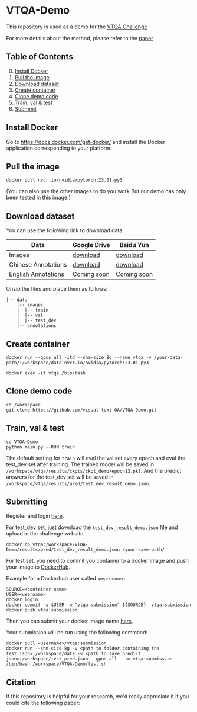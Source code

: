 # VTQA-Demo

This repository is used as a demo for the [VTQA Challenge](https://visual-text-qa.github.io/)

For more details about the method, please refer to the [paper](https://arxiv.org/abs/***)

## Table of Contents

0. [Install Docker](#Prerequisites)
0. [Pull the image](#Training)
0. [Download dataset](#Validation-and-Testing)
0. [Create container](#Pretrained-models)
0. [Clone demo code](#Pretrained-models)
0. [Train, val & test](#citation)
0. [Submmit](#citation)

## Install Docker

Go to <https://docs.docker.com/get-docker/> and install the Docker application corresponding to your platform.

## Pull the image

```
docker pull nvcr.io/nvidia/pytorch:23.01-py3
```

(You can also use the other images to do you work.But our demo has only been tested in this image.)

## Download dataset

You can use the following link to download data.

| Data                | Google Drive                                                                                   | Baidu Yun                                                            |
| ------------------- | ---------------------------------------------------------------------------------------------- | -------------------------------------------------------------------- |
| Images              | [download](https://drive.google.com/file/d/1-Hop5LM7jiXsivpub8xB79aUdJaLf6Rw/view?usp=sharing) | [download](https://pan.baidu.com/s/1mIHGO18Jhjyb2XHHsIGBeA?pwd=4dce) |
| Chinese Annotations | [download](https://drive.google.com/file/d/1-Cd2qFA_WJMHFw490TvCa9G6F_aXl8m9/view?usp=sharing) | [download](https://pan.baidu.com/s/1mIHGO18Jhjyb2XHHsIGBeA?pwd=4dce) |
| English Annotations | Coming soon                                                                                    | Coming soon                                                          |


Unzip the files and place them as follows:

```angular2html
|-- data
	|-- images
	|  |-- train
	|  |-- val
	|  |-- test_dev
    |-- annotations
```

## Create container

```
docker run --gpus all -itd --shm-size 8g --name vtqa -v /your-data-path/:/workspace/data nvcr.io/nvidia/pytorch:23.01-py3
```

```
docker exec -it vtqa /bin/bash
```

## Clone demo code

```
cd /workspace
git clone https://github.com/visual-text-QA/VTQA-Demo.git
```

## Train, val & test

```
cd VTQA-Demo
python main.py --RUN train
```

The default setting for `train` will eval the val set every epoch and eval the test_dev set after training. The trained model will be saved in `/workspace/vtqa/results/ckpts/ckpt_demo/epoch13.pkl`. And the predict answers for the test_dev set will be saved in `/workspace/vtqa/results/pred/test_dev_result_demo.json`.

## Submitting

Register and login [here](http://81.70.95.220:20035/).

For test_dev set, just download the `test_dev_result_demo.json` file and upload in the challenge website.

```
docker cp vtqa:/workspace/VTQA-Demo/results/pred/test_dev_result_demo.json /your-save-path/
```

For test set, you need to commit you container to a docker image and push your image to [DockerHub](https://hub.docker.com/).

Example for a Dockerhub user called `<username>`:
```
SOURCE=<container name>
USER=<username>
docker login
docker commit -a $USER -m "vtqa submission" ${SOURCE}  vtqa:submission
docker push vtqa:submission
```

Then you can submit your docker image name [here](http://81.70.95.220:20035/).

Your submission will be run using the following command: 

```
docker pull <username>/vtqa:submission
docker run --shm-size 8g -v <path to folder containing the test.json>:/workspace/data -v <path to save predict json>:/workspace/test_pred.json --gpus all --rm vtqa:submission /bin/bash /workspace/VTQA-Demo/test.sh
```

## Citation

If this repository is helpful for your research, we'd really appreciate it if you could cite the following paper:

```

```
